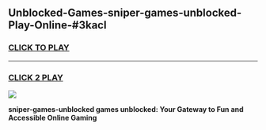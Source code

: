 
## Unblocked-Games-sniper-games-unblocked-Play-Online-#3kacl
<h3>
<a href="https://premium.freeplayer.one?title=sniper-games-unblocked&ref=27F">CLICK TO PLAY</a></h3>
<hr>

<h3>
<a href="https://premium.freeplayer.one?title=sniper-games-unblocked&ref=27F">CLICK 2 PLAY</a>
  
</h3>

<a href="https://premium.freeplayer.one?title=sniper-games-unblocked&ref=27F"><img src="https://clearcache.store/games.png"></a>


**sniper-games-unblocked games unblocked: Your Gateway to Fun and Accessible Online Gaming**
